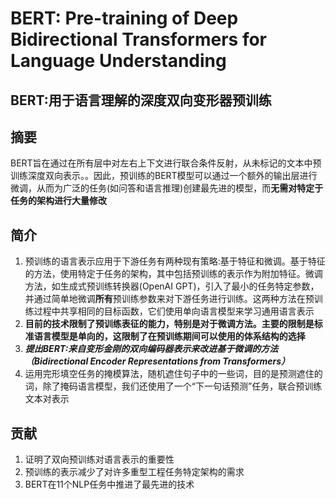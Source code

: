# BERT: Pre-training of Deep Bidirectional Transformers for Language Understanding
## BERT:用于语言理解的深度双向变形器预训练
## 摘要
BERT旨在通过在所有层中对左右上下文进行联合条件反射，从未标记的文本中预训练深度双向表示。。因此，预训练的BERT模型可以通过一个额外的输出层进行微调，从而为广泛的任务(如问答和语言推理)创建最先进的模型，而**无需对特定于任务的架构进行大量修改**
## 简介
1. 预训练的语言表示应用于下游任务有两种现有策略:基于特征和微调。基于特征的方法，使用特定于任务的架构，其中包括预训练的表示作为附加特征。微调方法，如生成式预训练转换器(OpenAI GPT)，引入了最小的任务特定参数，并通过简单地微调**所有**预训练参数来对下游任务进行训练。这两种方法在预训练过程中共享相同的目标函数，它们使用单向语言模型来学习通用语言表示  
2. **目前的技术限制了预训练表征的能力，特别是对于微调方法。主要的限制是标准语言模型是单向的，这限制了在预训练期间可以使用的体系结构的选择**  
3. ***提出BERT:来自变形金刚的双向编码器表示来改进基于微调的方法（Bidirectional Encoder Representations from Transformers）***
4. 运用完形填空任务的掩模算法，随机遮住句子中的一些词，目的是预测遮住的词，除了掩码语言模型，我们还使用了一个“下一句话预测”任务，联合预训练文本对表示
## 贡献
1. 证明了双向预训练对语言表示的重要性
2. 预训练的表示减少了对许多重型工程任务特定架构的需求
3. BERT在11个NLP任务中推进了最先进的技术